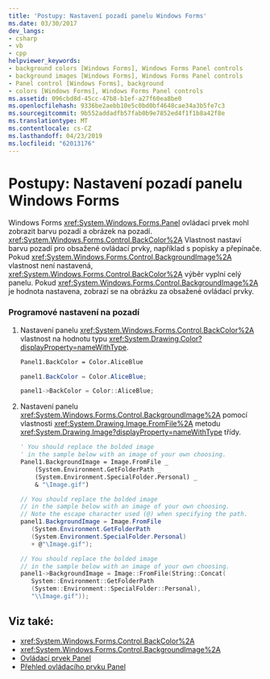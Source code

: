 ```yaml
---
title: 'Postupy: Nastavení pozadí panelu Windows Forms'
ms.date: 03/30/2017
dev_langs:
- csharp
- vb
- cpp
helpviewer_keywords:
- background colors [Windows Forms], Windows Forms Panel controls
- background images [Windows Forms], Windows Forms Panel controls
- Panel control [Windows Forms], background
- colors [Windows Forms], Windows Forms Panel controls
ms.assetid: 096cbd8d-45cc-47b8-b1ef-a27f60ea8be0
ms.openlocfilehash: 9336be2aebb10e5c0bd0bf4648cae34a3b5fe7c3
ms.sourcegitcommit: 9b552addadfb57fab0b9e7852ed4f1f1b8a42f8e
ms.translationtype: MT
ms.contentlocale: cs-CZ
ms.lasthandoff: 04/23/2019
ms.locfileid: "62013176"
---
```

# <a name="how-to-set-the-background-of-a-windows-forms-panel"></a>Postupy: Nastavení pozadí panelu Windows Forms
Windows Forms <xref:System.Windows.Forms.Panel> ovládací prvek mohl zobrazit barvu pozadí a obrázek na pozadí. <xref:System.Windows.Forms.Control.BackColor%2A> Vlastnost nastaví barvu pozadí pro obsažené ovládací prvky, například s popisky a přepínače. Pokud <xref:System.Windows.Forms.Control.BackgroundImage%2A> vlastnost není nastavená, <xref:System.Windows.Forms.Control.BackColor%2A> výběr vyplní celý panelu. Pokud <xref:System.Windows.Forms.Control.BackgroundImage%2A> je hodnota nastavena, zobrazí se na obrázku za obsažené ovládací prvky.  
  
### <a name="to-set-the-background-programmatically"></a>Programové nastavení na pozadí  
  
1. Nastavení panelu <xref:System.Windows.Forms.Control.BackColor%2A> vlastnost na hodnotu typu <xref:System.Drawing.Color?displayProperty=nameWithType>.  
  
    ```vb  
    Panel1.BackColor = Color.AliceBlue  
    ```  
  
    ```csharp  
    panel1.BackColor = Color.AliceBlue;  
    ```  
  
    ```cpp  
    panel1->BackColor = Color::AliceBlue;  
    ```  
  
2. Nastavení panelu <xref:System.Windows.Forms.Control.BackgroundImage%2A> pomocí vlastnosti <xref:System.Drawing.Image.FromFile%2A> metodu <xref:System.Drawing.Image?displayProperty=nameWithType> třídy.  
  
    ```vb  
    ' You should replace the bolded image   
    ' in the sample below with an image of your own choosing.  
    Panel1.BackgroundImage = Image.FromFile _  
        (System.Environment.GetFolderPath _  
        (System.Environment.SpecialFolder.Personal) _  
        & "\Image.gif")  
    ```  
  
    ```csharp  
    // You should replace the bolded image   
    // in the sample below with an image of your own choosing.  
    // Note the escape character used (@) when specifying the path.  
    panel1.BackgroundImage = Image.FromFile  
       (System.Environment.GetFolderPath  
       (System.Environment.SpecialFolder.Personal)  
       + @"\Image.gif");  
    ```  
  
    ```cpp  
    // You should replace the bolded image   
    // in the sample below with an image of your own choosing.  
    panel1->BackgroundImage = Image::FromFile(String::Concat(  
       System::Environment::GetFolderPath  
       (System::Environment::SpecialFolder::Personal),  
       "\\Image.gif"));  
    ```  
  
## <a name="see-also"></a>Viz také:

- <xref:System.Windows.Forms.Control.BackColor%2A>
- <xref:System.Windows.Forms.Control.BackgroundImage%2A>
- [Ovládací prvek Panel](panel-control-windows-forms.md)
- [Přehled ovládacího prvku Panel](panel-control-overview-windows-forms.md)
